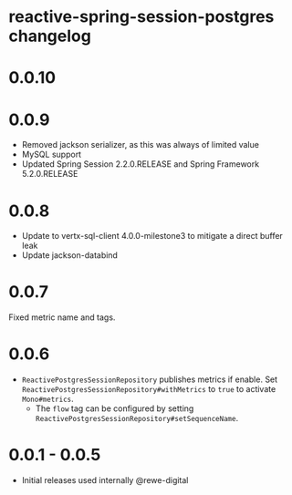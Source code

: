 # reactive-spring-session-postgres changelog

# 0.0.10

# 0.0.9
* Removed jackson serializer, as this was always of limited value
* MySQL support
* Updated Spring Session 2.2.0.RELEASE and Spring Framework 5.2.0.RELEASE

# 0.0.8
* Update to vertx-sql-client 4.0.0-milestone3 to mitigate a direct buffer leak
* Update jackson-databind

# 0.0.7
Fixed metric name and tags.

# 0.0.6
* `ReactivePostgresSessionRepository` publishes metrics if enable. Set `ReactivePostgresSessionRepository#withMetrics` to `true` to activate `Mono#metrics`.
  * The `flow` tag can be configured by setting `ReactivePostgresSessionRepository#setSequenceName`.

# 0.0.1 - 0.0.5
* Initial releases used internally @rewe-digital

